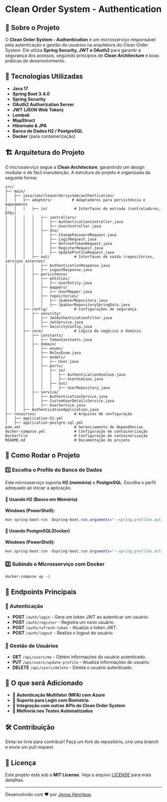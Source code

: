# Clean Order System - Authentication

## 📌 Sobre o Projeto

O **Clean Order System - Authentication** é um microsserviço responsável pela autenticação e gestão de usuários na arquitetura do Clean Order System. Ele utiliza **Spring Security, JWT e OAuth2** para garantir a segurança dos acessos, seguindo princípios de **Clean Architecture** e boas práticas de desenvolvimento.

## 🚀 Tecnologias Utilizadas

- **Java 17**
- **Spring Boot 3.4.0**
- **Spring Security**
- **OAuth2 Authorization Server**
- **JWT (JSON Web Token)**
- **Lombok**
- **MapStruct**
- **Hibernate & JPA**
- **Banco de Dados H2 / PostgreSQL**
- **Docker** (para containerização)

## 🏗️ Arquitetura do Projeto

O microsserviço segue a **Clean Architecture**, garantindo um design modular e de fácil manutenção. A estrutura do projeto é organizada da seguinte forma:

```
src/
├── main/
│   ├── java/com/cleanordersystem/authentication/
│   │   ├── adapters/         # Adaptadores para persistência e mapeamento
│   │   │   ├── in/            # Interfaces de entrada (controladores, DTOs)
│   │   │   │   ├── controllers/
│   │   │   │   │   ├── AuthenticationController.java
│   │   │   │   │   ├── UserController.java
│   │   │   │   ├── dto/
│   │   │   │   │   ├── ChangePasswordRequest.java
│   │   │   │   │   ├── LoginRequest.java
│   │   │   │   │   ├── RefreshTokenRequest.java
│   │   │   │   │   ├── RegisterRequest.java
│   │   │   │   │   ├── UpdateProfileRequest.java
│   │   │   ├── out/           # Interfaces de saída (repositórios, serviços externos)
│   │   │   │   ├── AuthenticationResponse.java
│   │   │   │   ├── LogoutResponse.java
│   │   │   ├── persistence/
│   │   │   │   ├── entities/
│   │   │   │   │   ├── UserEntity.java
│   │   │   │   ├── mappers/
│   │   │   │   │   ├── UserMapper.java
│   │   │   │   ├── repositories/
│   │   │   │   │   ├── JpaUserRepository.java
│   │   │   │   │   ├── JpaUserRepositorySpringData.java
│   │   ├── config/            # Configurações de segurança
│   │   │   ├── security/
│   │   │   │   ├── JwtAuthenticationFilter.java
│   │   │   │   ├── JwtService.java
│   │   │   │   ├── SecurityConfig.java
│   │   ├── core/              # Lógica de negócios e domínio
│   │   │   ├── constants/
│   │   │   │   ├── TokenConstants.java
│   │   │   ├── domain/
│   │   │   │   ├── enums/
│   │   │   │   ├── RolesEnum.java
│   │   │   │   ├── models/
│   │   │   │   │   ├── User.java
│   │   │   │   ├── ports/
│   │   │   │   │   ├── in/
│   │   │   │   │   │   ├── AuthenticationUseCase.java
│   │   │   │   │   │   ├── UserUseCase.java
│   │   │   │   │   ├── out/
│   │   │   │   │   │   ├── UserRepository.java
│   │   │   ├── service/
│   │   │   │   ├── AuthenticationService.java
│   │   │   │   ├── CustomUserDetailsService.java
│   │   │   │   ├── UserService.java
│   │   ├── AuthenticationApplication.java
├── resources/                 # Arquivos de configuração
│   ├── application-h2.yml
│   ├── application-postgre-sql.yml
pom.xml                        # Gerenciamento de dependências
docker-compose.yml             # Configuração de containerização
Dockerfile                     # Configuração de containerização
README.md                      # Documentação do projeto
```

## 📜 Como Rodar o Projeto

### 1️⃣ Escolha o Profile do Banco de Dados

Este microsserviço suporta **H2 (memória)** e **PostgreSQL**. Escolha o perfil adequado ao iniciar a aplicação.

#### 🔹 Usando H2 (Banco em Memória)
**Windows (PowerShell):**
```powershell
mvn spring-boot:run -Dspring-boot.run.arguments="--spring.profiles.active=h2"
```

#### 🔹 Usando PostgreSQL(Docker)
**Windows (PowerShell):**
```powershell
mvn spring-boot:run -Dspring-boot.run.arguments="--spring.profiles.active=postgre-sql"
```

### 2️⃣ Subindo o Microsserviço com Docker
```sh
docker-compose up -d
```

## 📡 Endpoints Principais

### 🔐 Autenticação

- **POST** `/auth/login` - Gera um token JWT ao autenticar um usuário.
- **POST** `/auth/register` - Registra um novo usuário.
- **POST** `/auth/refresh-token` - Atualiza o token JWT.
- **POST** `/auth/logout` - Realiza o logout do usuário.

### 👤 Gestão de Usuários

- **GET** `/api/users/me` - Obtém informações do usuário autenticado.
- **PUT** `/api/users/update-profile` - Atualiza informações do usuário.
- **DELETE** `/api/users/delete` - Deleta o usuário autenticado.

## 🔨 O que será Adicionado

- 🔹 **Autenticação Multifator (MFA) com Azure**
- 🔹 **Suporte para Login com Biometria**
- 🔹 **Integração com outras APIs do Clean Order System**
- 🔹 **Melhoria nos Testes Automatizados**

## 🛠 Contribuição

Sinta-se livre para contribuir! Faça um fork do repositório, crie uma branch e envie um pull request.

## 📜 Licença

Este projeto está sob a **MIT License**. Veja o arquivo [LICENSE](LICENSE) para mais detalhes.

---

Desenvolvido com ❤️ por [Jeova Henrique](https://github.com/JeovaHenrique).